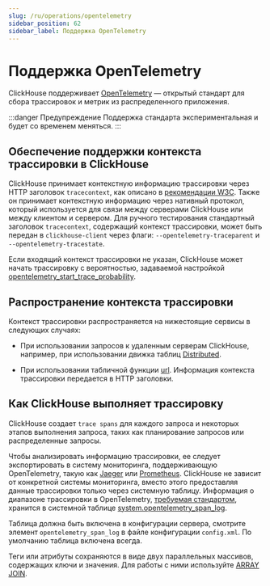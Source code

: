 ```yaml
---
slug: /ru/operations/opentelemetry
sidebar_position: 62
sidebar_label: Поддержка OpenTelemetry
---
```


# Поддержка OpenTelemetry

ClickHouse поддерживает [OpenTelemetry](https://opentelemetry.io/) — открытый стандарт для сбора трассировок и метрик из распределенного приложения.

:::danger Предупреждение
Поддержка стандарта экспериментальная и будет со временем меняться.
:::

## Обеспечение поддержки контекста трассировки в ClickHouse

ClickHouse принимает контекстную информацию трассировки через HTTP заголовок `tracecontext`, как описано в [рекомендации W3C](https://www.w3.org/TR/trace-context/). Также он принимает контекстную информацию через нативный протокол, который используется для связи между серверами ClickHouse или между клиентом и сервером. Для ручного тестирования стандартный заголовок `tracecontext`, содержащий контекст трассировки, может быть передан в `clickhouse-client` через флаги: `--opentelemetry-traceparent` и `--opentelemetry-tracestate`.

Если входящий контекст трассировки не указан, ClickHouse может начать трассировку с вероятностью, задаваемой настройкой [opentelemetry_start_trace_probability](../operations/settings/settings.md#opentelemetry-start-trace-probability).

## Распространение контекста трассировки

Контекст трассировки распространяется на нижестоящие сервисы в следующих случаях:

* При использовании запросов к удаленным серверам ClickHouse, например, при использовании движка таблиц [Distributed](../engines/table-engines/special/distributed.md).

* При использовании табличной функции [url](../sql-reference/table-functions/url.md). Информация контекста трассировки передается в HTTP заголовки.

## Как ClickHouse выполняет трассировку

ClickHouse создает `trace spans` для каждого запроса и некоторых этапов выполнения запроса, таких как планирование запросов или распределенные запросы.

Чтобы анализировать информацию трассировки, ее следует экспортировать в систему мониторинга, поддерживающую OpenTelemetry, такую как [Jaeger](https://jaegertracing.io/) или [Prometheus](https://prometheus.io/). ClickHouse не зависит от конкретной системы мониторинга, вместо этого предоставляя данные трассировки только через системную таблицу. Информация о диапазоне трассировки в OpenTelemetry, [требуемая стандартом](https://github.com/open-telemetry/opentelemetry-specification/blob/master/specification/overview.md#span), хранится в системной таблице [system.opentelemetry_span_log](../operations/system-tables/opentelemetry_span_log.md).

Таблица должна быть включена в конфигурации сервера, смотрите элемент `opentelemetry_span_log` в файле конфигурации `config.xml`. По умолчанию таблица включена всегда.

Теги или атрибуты сохраняются в виде двух параллельных массивов, содержащих ключи и значения. Для работы с ними используйте [ARRAY JOIN](../sql-reference/statements/select/array-join.md).
